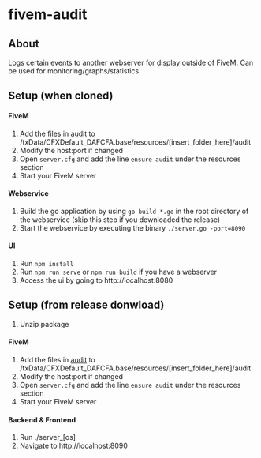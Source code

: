 # fivem-audit

## About
Logs certain events to another webserver for display outside of FiveM. Can be used for monitoring/graphs/statistics

## Setup (when cloned)
#### FiveM
1. Add the files in [audit](https://github.com/Jepzter/fivem-audit/tree/main/audit) to /txData/CFXDefault_DAFCFA.base/resources/[insert_folder_here]/audit
2. Modify the host:port if changed
3. Open `server.cfg` and add the line `ensure audit` under the resources section
4. Start your FiveM server

#### Webservice
1. Build the go application by using `go build *.go` in the root directory of the webservice (skip this step if you downloaded the release)
2. Start the webservice by executing the binary `./server.go -port=8090`

#### UI 
1. Run `npm install`
2. Run `npm run serve` or `npm run build` if you have a webserver
3. Access the ui by going to http://localhost:8080

## Setup (from release donwload)
1. Unzip package 

#### FiveM
1. Add the files in [audit](https://github.com/Jepzter/fivem-audit/tree/main/audit) to /txData/CFXDefault_DAFCFA.base/resources/[insert_folder_here]/audit
2. Modify the host:port if changed
3. Open `server.cfg` and add the line `ensure audit` under the resources section
4. Start your FiveM server

#### Backend & Frontend
1. Run ./server_[os]
2. Navigate to http://localhost:8090